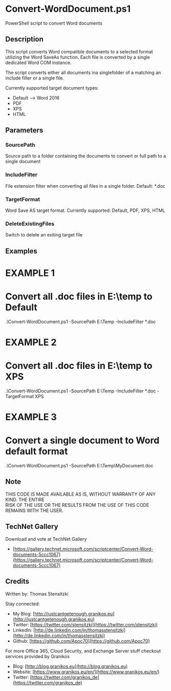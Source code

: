 # Convert-WordDocument.ps1

PowerShell script to convert Word documents

## Description

This script converts Word compatible documents to a selected format utilizing the Word SaveAs function. Each file is converted by a single dedicated Word COM instance.

The script converts either all documents ina singlefolder of a matching an include filter or a single file.

Currently supported target document types:

- Default --> Word 2016
- PDF
- XPS
- HTML

## Parameters

### SourcePath

Source path to a folder containing the documents to convert or full path to a single document

### IncludeFilter

File extension filter when converting all files  in a single folder. Default: *.doc

### TargetFormat

Word Save AS target format. Currently supported: Default, PDF, XPS, HTML

### DeleteExistingFiles

Switch to delete an exiting target file

## Examples

# EXAMPLE 1 
# Convert all .doc files in E:\temp to Default 
 
 .\Convert-WordDocument.ps1 -SourcePath E:\Temp -IncludeFilter *.doc  
 
# EXAMPLE 2 
# Convert all .doc files in E:\temp to XPS 
 
.\Convert-WordDocument.ps1 -SourcePath E:\Temp -IncludeFilter *.doc -TargetFormat XPS 
 
# EXAMPLE 3 
# Convert a single document to Word default format 
 
.\Convert-WordDocument.ps1 -SourcePath E:\Temp\MyDocument.doc

## Note

THIS CODE IS MADE AVAILABLE AS IS, WITHOUT WARRANTY OF ANY KIND. THE ENTIRE  
RISK OF THE USE OR THE RESULTS FROM THE USE OF THIS CODE REMAINS WITH THE USER.

## TechNet Gallery

Download and vote at TechNet Gallery
* [https://gallery.technet.microsoft.com/scriptcenter/Convert-Word-documents-5ccc1067](https://gallery.technet.microsoft.com/scriptcenter/Convert-Word-documents-5ccc1067)

## Credits

Written by: Thomas Stensitzki

Stay connected:

* My Blog: [http://justcantgetenough.granikos.eu](http://justcantgetenough.granikos.eu)
* Twitter: [https://twitter.com/stensitzki](https://twitter.com/stensitzki)
* LinkedIn: [http://de.linkedin.com/in/thomasstensitzki](http://de.linkedin.com/in/thomasstensitzki)
* Github: [https://github.com/Apoc70](https://github.com/Apoc70)

For more Office 365, Cloud Security, and Exchange Server stuff checkout services provided by Granikos

* Blog: [http://blog.granikos.eu](http://blog.granikos.eu)
* Website: [https://www.granikos.eu/en/](https://www.granikos.eu/en/)
* Twitter: [https://twitter.com/granikos_de](https://twitter.com/granikos_de)